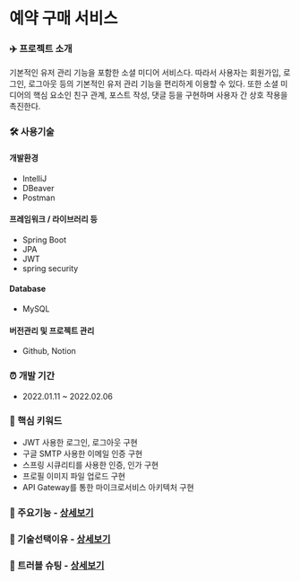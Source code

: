# 예약 구매 서비스
### ✈️ 프로젝트 소개
기본적인 유저 관리 기능을 포함한 소셜 미디어 서비스다. 따라서 사용자는 회원가입, 로그인, 로그아웃 등의 기본적인 유저 관리 기능을 편리하게 이용할 수 있다. 또한 소셜 미디어의 핵심 요소인 친구 관계, 포스트 작성, 댓글 등을 구현하며 사용자 간 상호 작용을 촉진한다. <br>

### 🛠 사용기술

#### 개발환경
- IntelliJ
- DBeaver
- Postman
  
#### 프레임워크 / 라이브러리 등
- Spring Boot
- JPA
- JWT
- spring security

#### Database
- MySQL

#### 버전관리 및 프로젝트 관리
- Github, Notion

### ⏰ 개발 기간
- 2022.01.11 ~ 2022.02.06

### 🔎 핵심 키워드
- JWT 사용한 로그인, 로그아웃 구현
- 구글 SMTP 사용한 이메일 인증 구현
- 스프링 시큐리티를 사용한 인증, 인가 구현
- 프로필 이미지 파일 업로드 구현
- API Gateway를 통한 마이크로서비스 아키텍처 구현

### 📌 주요기능 - [상세보기](https://github.com/kgm7642/pre-order-project/wiki/프로젝트-주요-기능)
### 📌 기술선택이유 - [상세보기]()
### 📌 트러블 슈팅 - [상세보기](https://blog.naver.com/kgm7642/223332738379)
